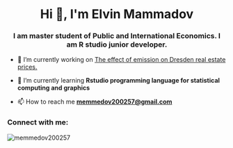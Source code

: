 <h1 align="center">Hi 👋, I'm Elvin Mammadov</h1>
<h3 align="center">I am master student of Public and International Economics. I am R studio junior developer.</h3>

- 🔭 I’m currently working on [The effect of emission on Dresden real estate prices.](https://github.com/memmedov200257/Emission_rent_prices.git)

- 🌱 I’m currently learning **Rstudio programming language for statistical computing and graphics**

- 📫 How to reach me **memmedov200257@gmail.com**

<h3 align="left">Connect with me:</h3>
<p align="left">
</p>

<p><img align="center" src="https://github-readme-streak-stats.herokuapp.com/?user=memmedov200257&" alt="memmedov200257" /></p>
